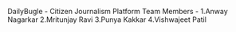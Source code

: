 DailyBugle - Citizen Journalism Platform
Team Members - 
1.Anway Nagarkar
2.Mritunjay Ravi
3.Punya Kakkar
4.Vishwajeet Patil
